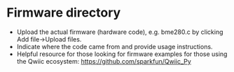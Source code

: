 # Firmware directory
- Upload the actual firmware (hardware code), e.g. bme280.c by clicking Add file->Upload files.   
- Indicate where the code came from and provide usage instructions.   
- Helpful resource for those looking for firmware examples for those using the Qwiic ecosystem: https://github.com/sparkfun/Qwiic_Py   
